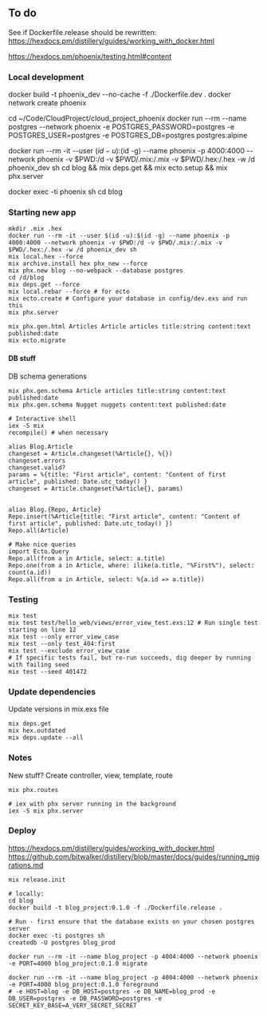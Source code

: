 ## To do
See if Dockerfile.release should be rewritten:
https://hexdocs.pm/distillery/guides/working_with_docker.html

https://hexdocs.pm/phoenix/testing.html#content

### Local development
docker build -t phoenix_dev --no-cache -f ./Dockerfile.dev .
docker network create phoenix

cd ~/Code/CloudProject/cloud_project_phoenix
docker run --rm --name postgres --network phoenix -e POSTGRES_PASSWORD=postgres -e POSTGRES_USER=postgres -e POSTGRES_DB=postgres postgres:alpine

<!-- .hex and .mix folder as volumes only to not have to get dependencies each time -->
docker run --rm -it --user $(id -u):$(id -g) --name phoenix -p 4000:4000 --network phoenix -v $PWD:/d -v $PWD/.mix:/.mix -v $PWD/.hex:/.hex -w /d phoenix_dev sh
cd blog && mix deps.get && mix ecto.setup && mix phx.server

docker exec -ti phoenix sh
cd blog

### Starting new app
```
mkdir .mix .hex
docker run --rm -it --user $(id -u):$(id -g) --name phoenix -p 4000:4000 --network phoenix -v $PWD:/d -v $PWD/.mix:/.mix -v $PWD/.hex:/.hex -w /d phoenix_dev sh
mix local.hex --force
mix archive.install hex phx_new --force
mix phx.new blog --no-webpack --database postgres
cd /d/blog
mix deps.get --force
mix local.rebar --force # for ecto
mix ecto.create # Configure your database in config/dev.exs and run this
mix phx.server

mix phx.gen.html Articles Article articles title:string content:text published:date
mix ecto.migrate
```

#### DB stuff
DB schema generations
```
mix phx.gen.schema Article articles title:string content:text published:date
mix phx.gen.schema Nugget nuggets content:text published:date
```

```
# Interactive shell
iex -S mix
recompile() # when necessary

alias Blog.Article
changeset = Article.changeset(%Article{}, %{})
changeset.errors
changeset.valid?
params = %{title: "First article", content: "Content of first article", published: Date.utc_today() }
changeset = Article.changeset(%Article{}, params)


alias Blog.{Repo, Article}
Repo.insert(%Article{title: "First article", content: "Content of first article", published: Date.utc_today() })
Repo.all(Article)

# Make nice queries
import Ecto.Query
Repo.all(from a in Article, select: a.title)
Repo.one(from a in Article, where: ilike(a.title, "%First%"), select: count(a.id))
Repo.all(from a in Article, select: %{a.id => a.title})
```

### Testing
```
mix test
mix test test/hello_web/views/error_view_test.exs:12 # Run single test starting on line 12
mix test --only error_view_case
mix test --only test_404:first
mix test --exclude error_view_case
# If specific tests fail, but re-run succeeds, dig deeper by running with failing seed
mix test --seed 401472
```


### Update dependencies
Update versions in mix.exs file
```
mix deps.get
mix hex.outdated
mix deps.update --all
```

### Notes
New stuff?
Create controller, view, template, route
```
mix phx.routes
```

```
# iex with phx server running in the background
iex -S mix phx.server
```


### Deploy
https://hexdocs.pm/distillery/guides/working_with_docker.html
https://github.com/bitwalker/distillery/blob/master/docs/guides/running_migrations.md

```
mix release.init

# locally:
cd blog
docker build -t blog_project:0.1.0 -f ./Dockerfile.release .

# Run - first ensure that the database exists on your chosen postgres server
docker exec -ti postgres sh
createdb -U postgres blog_prod

docker run --rm -it --name blog_project -p 4004:4000 --network phoenix -e PORT=4000 blog_project:0.1.0 migrate

docker run --rm -it --name blog_project -p 4004:4000 --network phoenix -e PORT=4000 blog_project:0.1.0 foreground
# -e HOST=blog -e DB_HOST=postgres -e DB_NAME=blog_prod -e DB_USER=postgres -e DB_PASSWORD=postgres -e SECRET_KEY_BASE=A_VERY_SECRET_SECRET
```
